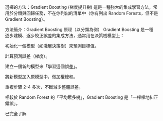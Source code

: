 選擇的方法：Gradient Boosting (梯度提升樹)
這是一種強大的集成學習方法，常用於分類與回歸任務，不在你列出的清單中（你有列出 Random Forests，但不是 Gradient Boosting）。

方法簡介：Gradient Boosting 原理（以分類為例）
Gradient Boosting 是一種 逐步建模、逐步校正誤差的集成方法，通常用在決策樹模型上：

初始化一個模型（如淺層決策樹）來預測目標值。

計算預測誤差（梯度）。

建立一個新的模型來「學習這個誤差」。

將新模型加入原模型中，做加權總和。

重複步驟 2-4 多次，不斷減少整體誤差。

相較於 Random Forest 的「平均眾多樹」，Gradient Boosting 是「一棵棵地糾正錯誤」。

已完全了解